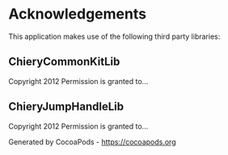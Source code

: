 # Acknowledgements
This application makes use of the following third party libraries:

## ChieryCommonKitLib

Copyright 2012
Permission is granted to...


## ChieryJumpHandleLib

Copyright 2012
Permission is granted to...

Generated by CocoaPods - https://cocoapods.org
